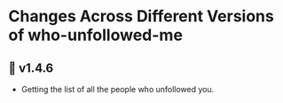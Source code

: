 # Changes Across Different Versions of who-unfollowed-me

## 🚀 v1.4.6

- Getting the list of all the people who unfollowed you.
